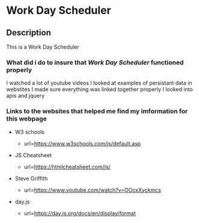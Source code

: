 # Work Day Scheduler



## Description
This is a Work Day Scheduler


### What did i do to insure that *Work Day Scheduler* functioned properly
I watched a lot of youtube videos
I looked at examples of persistant data in webstites
I made sure everything was linked together properly
I looked into apis and jquery
### Links to the websites that helped me find my imformation for this webpage
* W3 schools
    * url=https://www.w3schools.com/js/default.asp

* JS Cheatsheet
    * url=https://htmlcheatsheet.com/js/

* Steve Griffith
    * url=https://www.youtube.com/watch?v=OOcxXyckmcs

* day.js
    * url=https://day.js.org/docs/en/display/format
    